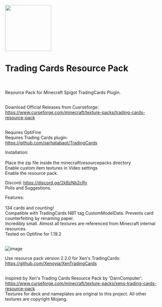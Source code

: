 <img src="https://user-images.githubusercontent.com/54421422/194735636-5232db64-1f01-45b8-9c38-ee64e15bfb1a.png" width="150">

# Trading Cards Resource Pack<br /><br />
Resource Pack for Minecraft Spigot TradingCards Plugin.<br /><br />

Download Official Releases from Cusrseforge:<br />https://www.curseforge.com/minecraft/texture-packs/trading-cards-resource-pack<br /><br />

Requires OptiFine<br />
Requires Trading Cards plugin:<br />
https://github.com/sarhatabaot/TradingCards<br />

Installation:<br /><br />
Place the zip file inside the minecraft\resourcepacks directory<br />
Enable custom item textures in Video settings<br />
Enable the resource pack.<br />

Discord: https://discord.gg/2kBzNb2cRy<br />
Polls and Suggestions.<br />

Features:<br /><br />
134 cards and counting!<br />
Compatible with TradingCards NBT tag CustomModelData. Prevents card counterfeiting by renaming paper.<br />
Incredibly small. Almost all textures are referenced from Minecraft internal resources.<br />
Tested on Optifine for 1.19.2<br /><br />

![image](https://user-images.githubusercontent.com/54421422/194282188-adab4cea-c2a0-4e99-bb8f-46e325024c33.png)

Use resource pack version 2.2.0 for Xen's TradingCards: https://github.com/Xenoyia/XenTradingCards<br /><br />

Inspired by Xen's Trading Cards Resource Pack by 'DarnComputer':<br />https://www.curseforge.com/minecraft/texture-packs/xens-trading-cards-resource-pack<br />
Textures for deck and nameplates are original to this project.  All other textures are copyright Mojang.
